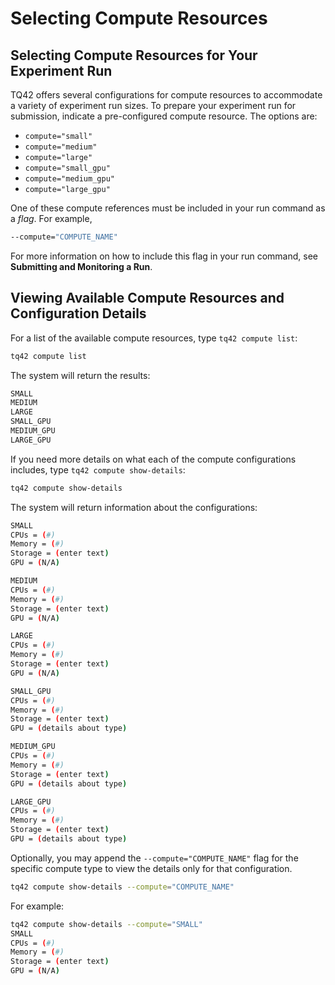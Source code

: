 # Selecting Compute Resources

## Selecting Compute Resources for Your Experiment Run

TQ42 offers several configurations for compute resources to accommodate a variety of experiment run sizes. To prepare your experiment run for submission, indicate a pre-configured compute resource. The options are:

- `compute="small"`
- `compute="medium"`
- `compute="large"`
- `compute="small_gpu"`
- `compute="medium_gpu"`
- `compute="large_gpu"`

One of these compute references must be included in your run command as a _flag_. For example, 
```bash
--compute="COMPUTE_NAME"
```


For more information on how to include this flag in your run command, see **Submitting and Monitoring a Run**. 

## Viewing Available Compute Resources and Configuration Details

For a list of the available compute resources, type `tq42 compute list`:
```bash
tq42 compute list
```

The system will return the results:
```bash
SMALL
MEDIUM
LARGE
SMALL_GPU
MEDIUM_GPU
LARGE_GPU
```


If you need more details on what each of the compute configurations includes, type `tq42 compute show-details`: 
```bash
tq42 compute show-details
```

The system will return information about the configurations:
```bash
SMALL
CPUs = (#)
Memory = (#)
Storage = (enter text)
GPU = (N/A)

MEDIUM
CPUs = (#)
Memory = (#)
Storage = (enter text)
GPU = (N/A)

LARGE
CPUs = (#)
Memory = (#)
Storage = (enter text)
GPU = (N/A)

SMALL_GPU
CPUs = (#)
Memory = (#)
Storage = (enter text)
GPU = (details about type)

MEDIUM_GPU
CPUs = (#)
Memory = (#)
Storage = (enter text)
GPU = (details about type)

LARGE_GPU
CPUs = (#)
Memory = (#)
Storage = (enter text)
GPU = (details about type)
```

Optionally, you may append the `--compute="COMPUTE_NAME"` flag for the specific compute type to view the details only for that configuration.
```bash
tq42 compute show-details --compute="COMPUTE_NAME"
```

For example:
```bash
tq42 compute show-details --compute="SMALL"
SMALL
CPUs = (#)
Memory = (#)
Storage = (enter text)
GPU = (N/A)
```
